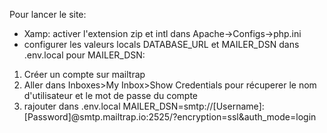 Pour lancer le site: 
- Xamp: activer l'extension zip et intl dans Apache->Configs->php.ini
- configurer les valeurs locals DATABASE_URL et MAILER_DSN dans .env.local
pour MAILER_DSN:
1. Créer un compte sur mailtrap
2. Aller dans Inboxes>My Inbox>Show Credentials pour récuperer le nom d'utilisateur et le mot de passe du compte
3. rajouter dans .env.local MAILER_DSN=smtp://[Username]:[Password]@smtp.mailtrap.io:2525/?encryption=ssl&auth_mode=login
